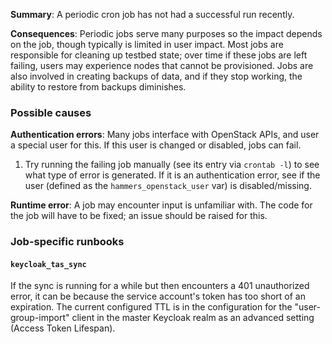 **Summary**: A periodic cron job has not had a successful run recently.

**Consequences**: Periodic jobs serve many purposes so the impact depends on the job, though typically is limited in user impact. Most jobs are responsible for cleaning up testbed state; over time if these jobs are left failing, users may experience nodes that cannot be provisioned. Jobs are also involved in creating backups of data, and if they stop working, the ability to restore from backups diminishes.

### Possible causes

**Authentication errors**: Many jobs interface with OpenStack APIs, and user a special user for this. If this user is changed or disabled, jobs can fail.

1. Try running the failing job manually (see its entry via `crontab -l`) to see what type of error is generated. If it is an authentication error, see if the user (defined as the `hammers_openstack_user` var) is disabled/missing.

**Runtime error**: A job may encounter input is unfamiliar with. The code for the job will have to be fixed; an issue should be raised for this.

### Job-specific runbooks

#### `keycloak_tas_sync`

If the sync is running for a while but then encounters a 401 unauthorized error, it can be because the service account's token has too short of an expiration. The current configured TTL is in the configuration for the "user-group-import" client in the master Keycloak realm as an advanced setting (Access Token Lifespan).
